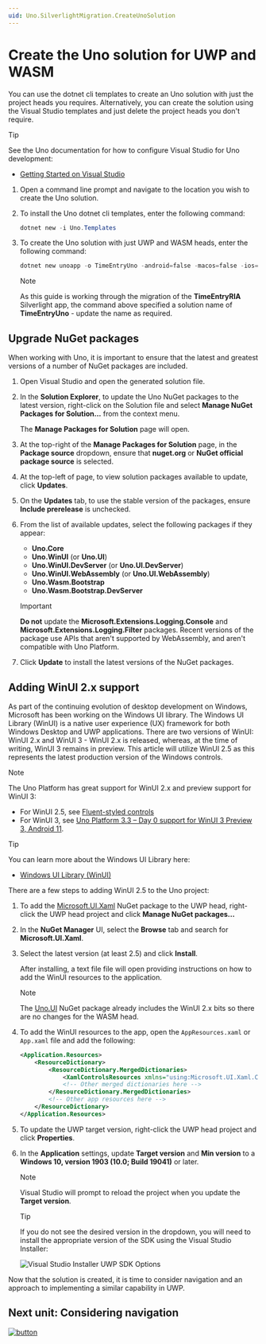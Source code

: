 ```yaml
---
uid: Uno.SilverlightMigration.CreateUnoSolution
---
```


# Create the Uno solution for UWP and WASM

You can use the dotnet cli templates to create an Uno solution with just the project heads you requires. Alternatively, you can create the solution using the Visual Studio templates and just delete the project heads you don't require.

> [!TIP]
> See the Uno documentation for how to configure Visual Studio for Uno development:
>
> * [Getting Started on Visual Studio](https://platform.uno/docs/articles/get-started-vs.html)

1. Open a command line prompt and navigate to the location you wish to create the Uno solution.

1. To install the Uno dotnet cli templates, enter the following command:

    ```powershell
    dotnet new -i Uno.Templates
    ```

1. To create the Uno solution with just UWP and WASM heads, enter the following command:

    ```powershell
    dotnet new unoapp -o TimeEntryUno -android=false -macos=false -ios=false --skia-wpf=false --skia-gtk=false --skia-tizen=false
    ```

    > [!NOTE]
    > As this guide is working through the migration of the **TimeEntryRIA** Silverlight app, the command above specified a solution name of **TimeEntryUno** - update the name as required.

## Upgrade NuGet packages

When working with Uno, it is important to ensure that the latest and greatest versions of a number of NuGet packages are included.

1. Open Visual Studio and open the generated solution file.

1. In the **Solution Explorer**, to update the Uno NuGet packages to the latest version, right-click on the Solution file and select **Manage NuGet Packages for Solution...** from the context menu.

    The **Manage Packages for Solution** page will open.

1. At the top-right of the **Manage Packages for Solution** page, in the **Package source** dropdown, ensure that **nuget.org** or **NuGet official package source** is selected.

1. At the top-left of page, to view solution packages available to update, click **Updates**.

1. On the **Updates** tab, to use the stable version of the packages, ensure  **Include prerelease** is unchecked.

1. From the list of available updates, select the following packages if they appear:

    * **Uno.Core**
    * **Uno.WinUI** (or **Uno.UI**)
    * **Uno.WinUI.DevServer** (or **Uno.UI.DevServer**)
    * **Uno.WinUI.WebAssembly** (or **Uno.UI.WebAssembly**)
    * **Uno.Wasm.Bootstrap**
    * **Uno.Wasm.Bootstrap.DevServer**

    > [!Important]
    > **Do not** update the **Microsoft.Extensions.Logging.Console** and **Microsoft.Extensions.Logging.Filter** packages. Recent versions of the package use APIs that aren't supported by WebAssembly, and aren't compatible with Uno Platform.

1. Click **Update** to install the latest versions of the NuGet packages.

## Adding WinUI 2.x support

As part of the continuing evolution of desktop development on Windows, Microsoft has been working on the Windows UI library. The Windows UI Library (WinUI) is a native user experience (UX) framework for both Windows Desktop and UWP applications. There are two versions of WinUI: WinUI 2.x and WinUI 3 - WinUI 2.x is released, whereas, at the time of writing, WinUI 3 remains in preview. This article will utilize WinUI 2.5 as this represents the latest production version of the Windows controls.

> [!NOTE]
> The Uno Platform has great support for WinUI 2.x and preview support for WinUI 3:
>
> * For WinUI 2.5, see [Fluent-styled controls](https://platform.uno/docs/articles/features/fluent-styles.html)
> * For WinUI 3, see [Uno Platform 3.3 – Day 0 support for WinUI 3 Preview 3, Android 11](https://platform.uno/blog/uno-platform-3-3-day-0-support-for-winui-3-preview-3-android-11/).

> [!TIP]
> You can learn more about the Windows UI Library here:
>
> * [Windows UI Library (WinUI)](https://docs.microsoft.com/windows/apps/winui/)

There are a few steps to adding WinUI 2.5 to the Uno project:

1. To add the [Microsoft.UI.Xaml](https://www.nuget.org/packages/Microsoft.UI.Xaml/) NuGet package to the UWP head, right-click the UWP head project and click **Manage NuGet packages...**

1. In the **NuGet Manager** UI, select the **Browse** tab and search for **Microsoft.UI.Xaml**.

1. Select the latest version (at least 2.5) and click **Install**.

    After installing, a text file file will open providing instructions on how to add the WinUI resources to the application.

    > [!NOTE]
    > The [Uno.UI](https://www.nuget.org/packages/Uno.UI) NuGet package already includes the WinUI 2.x bits so there are no changes for the WASM head.

1. To add the WinUI resources to the app, open the `AppResources.xaml` or `App.xaml` file and add the following:

    ```xml
    <Application.Resources>
        <ResourceDictionary>
            <ResourceDictionary.MergedDictionaries>
                <XamlControlsResources xmlns="using:Microsoft.UI.Xaml.Controls" />
                <!-- Other merged dictionaries here -->
            </ResourceDictionary.MergedDictionaries>
            <!-- Other app resources here -->
        </ResourceDictionary>
    </Application.Resources>
    ```

1. To update the UWP target version, right-click the UWP head project and click **Properties**.

1. In the **Application** settings, update **Target version** and **Min version** to a **Windows 10, version 1903 (10.0; Build 19041)** or later.

    > [!NOTE]
    > Visual Studio will prompt to reload the project when you update the **Target version**.

    > [!TIP]
    > If you do not see the desired version in the dropdown, you will need to install the appropriate version of the SDK using the Visual Studio Installer:
    >
    > ![Visual Studio Installer UWP SDK Options](assets/VisualStudioInstaller-uwpsdkoptions.png)

Now that the solution is created, it is time to consider navigation and an approach to implementing a similar capability in UWP.

## Next unit: Considering navigation

[![button](assets/NextButton.png)](02-considering-navigation.md)
